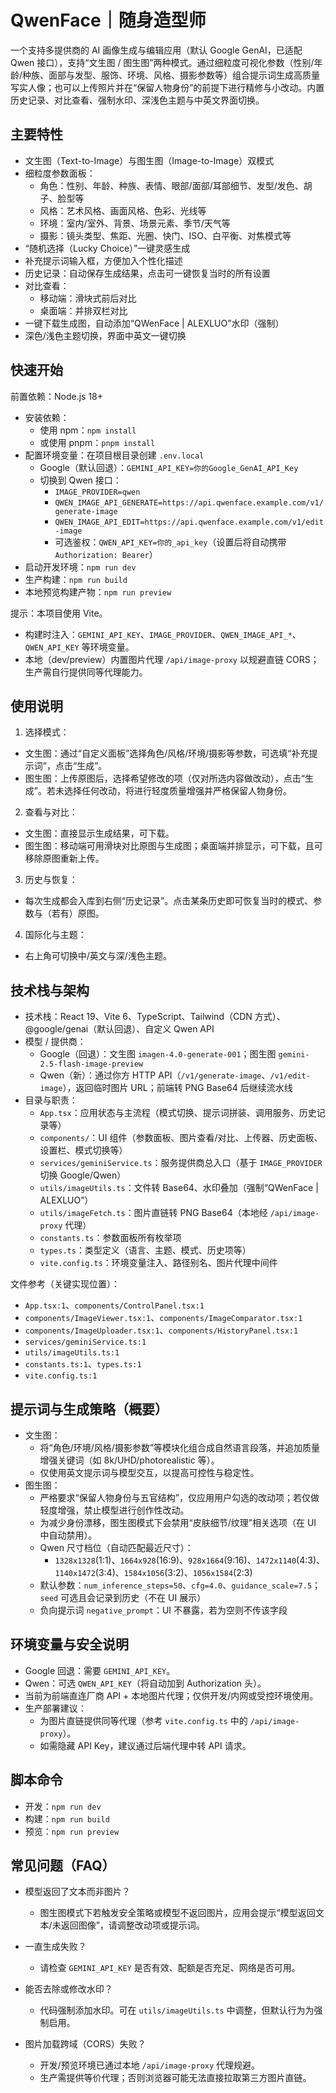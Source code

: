 # QwenFace｜随身造型师

一个支持多提供商的 AI 画像生成与编辑应用（默认 Google GenAI，已适配 Qwen 接口），支持“文生图 / 图生图”两种模式。通过细粒度可视化参数（性别/年龄/种族、面部与发型、服饰、环境、风格、摄影参数等）组合提示词生成高质量写实人像；也可以上传照片并在“保留人物身份”的前提下进行精修与小改动。内置历史记录、对比查看、强制水印、深浅色主题与中英文界面切换。

## 主要特性

- 文生图（Text-to-Image）与图生图（Image-to-Image）双模式
- 细粒度参数面板：
  - 角色：性别、年龄、种族、表情、眼部/面部/耳部细节、发型/发色、胡子、脸型等
  - 风格：艺术风格、画面风格、色彩、光线等
  - 环境：室内/室外、背景、场景元素、季节/天气等
  - 摄影：镜头类型、焦距、光圈、快门、ISO、白平衡、对焦模式等
- “随机选择（Lucky Choice）”一键灵感生成
- 补充提示词输入框，方便加入个性化描述
- 历史记录：自动保存生成结果，点击可一键恢复当时的所有设置
- 对比查看：
  - 移动端：滑块式前后对比
  - 桌面端：并排双栏对比
- 一键下载生成图，自动添加“QWenFace | ALEXLUO”水印（强制）
- 深色/浅色主题切换，界面中英文一键切换

## 快速开始

前置依赖：Node.js 18+

- 安装依赖：
  - 使用 npm：`npm install`
  - 或使用 pnpm：`pnpm install`
- 配置环境变量：在项目根目录创建 `.env.local`
  - Google（默认回退）：`GEMINI_API_KEY=你的Google_GenAI_API_Key`
  - 切换到 Qwen 接口：
    - `IMAGE_PROVIDER=qwen`
    - `QWEN_IMAGE_API_GENERATE=https://api.qwenface.example.com/v1/generate-image`
    - `QWEN_IMAGE_API_EDIT=https://api.qwenface.example.com/v1/edit-image`
    - 可选鉴权：`QWEN_API_KEY=你的_api_key`（设置后将自动携带 `Authorization: Bearer`）
- 启动开发环境：`npm run dev`
- 生产构建：`npm run build`
- 本地预览构建产物：`npm run preview`

提示：本项目使用 Vite。
- 构建时注入：`GEMINI_API_KEY`、`IMAGE_PROVIDER`、`QWEN_IMAGE_API_*`、`QWEN_API_KEY` 等环境变量。
- 本地（dev/preview）内置图片代理 `/api/image-proxy` 以规避直链 CORS；生产需自行提供同等代理能力。

## 使用说明

1) 选择模式：
- 文生图：通过“自定义面板”选择角色/风格/环境/摄影等参数，可选填“补充提示词”，点击“生成”。
- 图生图：上传原图后，选择希望修改的项（仅对所选内容做改动），点击“生成”。若未选择任何改动，将进行轻度质量增强并严格保留人物身份。

2) 查看与对比：
- 文生图：直接显示生成结果，可下载。
- 图生图：移动端可用滑块对比原图与生成图；桌面端并排显示，可下载，且可移除原图重新上传。

3) 历史与恢复：
- 每次生成都会入库到右侧“历史记录”。点击某条历史即可恢复当时的模式、参数与（若有）原图。

4) 国际化与主题：
- 右上角可切换中/英文与深/浅色主题。

## 技术栈与架构

- 技术栈：React 19、Vite 6、TypeScript、Tailwind（CDN 方式）、@google/genai（默认回退）、自定义 Qwen API
- 模型 / 提供商：
  - Google（回退）：文生图 `imagen-4.0-generate-001`；图生图 `gemini-2.5-flash-image-preview`
  - Qwen（新）：通过你方 HTTP API（`/v1/generate-image`、`/v1/edit-image`），返回临时图片 URL；前端转 PNG Base64 后继续流水线
- 目录与职责：
  - `App.tsx`：应用状态与主流程（模式切换、提示词拼装、调用服务、历史记录等）
  - `components/`：UI 组件（参数面板、图片查看/对比、上传器、历史面板、设置栏、模式切换等）
  - `services/geminiService.ts`：服务提供商总入口（基于 `IMAGE_PROVIDER` 切换 Google/Qwen）
  - `utils/imageUtils.ts`：文件转 Base64、水印叠加（强制“QWenFace | ALEXLUO”）
  - `utils/imageFetch.ts`：图片直链转 PNG Base64（本地经 `/api/image-proxy` 代理）
  - `constants.ts`：参数面板所有枚举项
  - `types.ts`：类型定义（语言、主题、模式、历史项等）
  - `vite.config.ts`：环境变量注入、路径别名、图片代理中间件

文件参考（关键实现位置）：
- `App.tsx:1`、`components/ControlPanel.tsx:1`
- `components/ImageViewer.tsx:1`、`components/ImageComparator.tsx:1`
- `components/ImageUploader.tsx:1`、`components/HistoryPanel.tsx:1`
- `services/geminiService.ts:1`
- `utils/imageUtils.ts:1`
- `constants.ts:1`、`types.ts:1`
- `vite.config.ts:1`

## 提示词与生成策略（概要）

- 文生图：
  - 将“角色/环境/风格/摄影参数”等模块化组合成自然语言段落，并追加质量增强关键词（如 8k/UHD/photorealistic 等）。
  - 仅使用英文提示词与模型交互，以提高可控性与稳定性。
- 图生图：
  - 严格要求“保留人物身份与五官结构”，仅应用用户勾选的改动项；若仅做轻度增强，禁止模型进行创作性改动。
  - 为减少身份漂移，图生图模式下会禁用“皮肤细节/纹理”相关选项（在 UI 中自动禁用）。
  - Qwen 尺寸档位（自动匹配最近尺寸）：
    - `1328x1328`(1:1)、`1664x928`(16:9)、`928x1664`(9:16)、`1472x1140`(4:3)、`1140x1472`(3:4)、`1584x1056`(3:2)、`1056x1584`(2:3)
  - 默认参数：`num_inference_steps=50`、`cfg=4.0`、`guidance_scale=7.5`；`seed` 可选且会记录到历史（不在 UI 展示）
  - 负向提示词 `negative_prompt`：UI 不暴露，若为空则不传该字段

## 环境变量与安全说明

- Google 回退：需要 `GEMINI_API_KEY`。
- Qwen：可选 `QWEN_API_KEY`（将自动加到 Authorization 头）。
- 当前为前端直连厂商 API + 本地图片代理；仅供开发/内网或受控环境使用。
- 生产部署建议：
  - 为图片直链提供同等代理（参考 `vite.config.ts` 中的 `/api/image-proxy`）。
  - 如需隐藏 API Key，建议通过后端代理中转 API 请求。

## 脚本命令

- 开发：`npm run dev`
- 构建：`npm run build`
- 预览：`npm run preview`

## 常见问题（FAQ）

- 模型返回了文本而非图片？
  - 图生图模式下若触发安全策略或模型不返回图片，应用会提示“模型返回文本/未返回图像”，请调整改动项或提示词。
- 一直生成失败？
  - 请检查 `GEMINI_API_KEY` 是否有效、配额是否充足、网络是否可用。
- 能否去除或修改水印？
  - 代码强制添加水印。可在 `utils/imageUtils.ts` 中调整，但默认行为为强制启用。

- 图片加载跨域（CORS）失败？
  - 开发/预览环境已通过本地 `/api/image-proxy` 代理规避。
  - 生产需提供等价代理；否则浏览器可能无法直接拉取第三方图片直链。